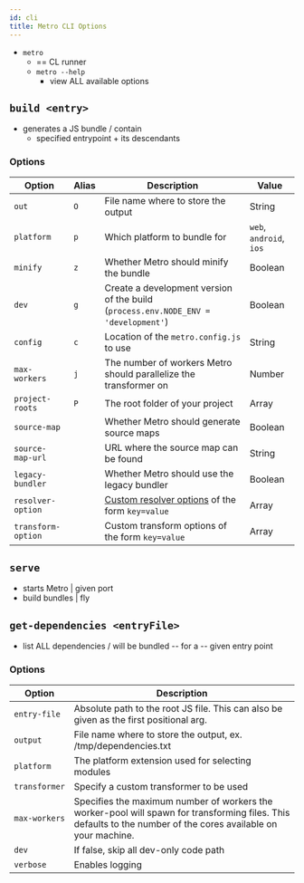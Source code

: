 ```yaml
---
id: cli
title: Metro CLI Options
---
```


* `metro`
  * == CL runner 
  * `metro --help`
    * view ALL available options

## `build <entry>`

* generates a JS bundle / contain
  * specified entrypoint + its descendants

### Options

| Option   | Alias    | Description    | Value |
|----------|----------|----------|----------|
| `out`    | `O` | File name where to store the output | String |
| `platform` | `p` | Which platform to bundle for | `web`, `android`, `ios` |
| `minify` | `z` | Whether Metro should minify the bundle | Boolean |
| `dev` | `g` | Create a development version of the build (`process.env.NODE_ENV = 'development'`) | Boolean |
| `config` | `c` | Location of the `metro.config.js` to use | String |
| `max-workers` | `j` | The number of workers Metro should parallelize the transformer on | Number |
| `project-roots` | `P` | The root folder of your project | Array |
| `source-map` |  | Whether Metro should generate source maps | Boolean |
| `source-map-url` |  | URL where the source map can be found | String |
| `legacy-bundler` |  | Whether Metro should use the legacy bundler | Boolean |
| `resolver-option` |  | [Custom resolver options](./Resolution.md#customresolveroptions-string-mixed) of the form `key=value` | Array |
| `transform-option` |  | Custom transform options of the form `key=value` | Array |

## `serve`

* starts Metro | given port
* build bundles | fly

## `get-dependencies <entryFile>`

* list ALL dependencies / will be bundled -- for a -- given entry point

### Options

| Option | Description |
|---|---|
| `entry-file` | Absolute path to the root JS file. This can also be given as the first positional arg. |
| `output` | File name where to store the output, ex. /tmp/dependencies.txt |
| `platform` | The platform extension used for selecting modules |
| `transformer` | Specify a custom transformer to be used |
| `max-workers` | Specifies the maximum number of workers the worker-pool will spawn for transforming files. This defaults to the number of the cores available on your machine. |
| `dev` | If false, skip all dev-only code path |
| `verbose` | Enables logging |
